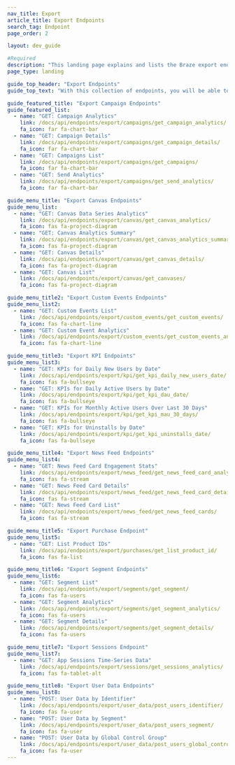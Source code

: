 ```yaml
---
nav_title: Export
article_title: Export Endpoints
search_tag: Endpoint
page_order: 2

layout: dev_guide

#Required
description: "This landing page explains and lists the Braze export endpoints."
page_type: landing

guide_top_header: "Export Endpoints"
guide_top_text: "With this collection of endpoints, you will be able to access and export various levels of details on your KPIs, News Feed Cards, App Sessions, users, segments, Campaigns, and Canvases. <br> <br> Make sure you know your <a href='/docs/user_guide/administrative/access_braze/braze_instances/' target='_blank'>Braze instance</a>, <a href='/docs/api/api_key/' target='_blank'>API key</a>, and <a href='/docs/api/identifier_types/' target='_blank'>API identifier</a> when building out your parameters and request bodies."

guide_featured_title: "Export Campaign Endpoints"
guide_featured_list:
  - name: "GET: Campaign Analytics"
    link: /docs/api/endpoints/export/campaigns/get_campaign_analytics/
    fa_icon: far fa-chart-bar
  - name: "GET: Campaign Details"
    link: /docs/api/endpoints/export/campaigns/get_campaign_details/
    fa_icon: far fa-chart-bar
  - name: "GET: Campaigns List"
    link: /docs/api/endpoints/export/campaigns/get_campaigns/
    fa_icon: far fa-chart-bar
  - name: "GET: Send Analytics"
    link: /docs/api/endpoints/export/campaigns/get_send_analytics/
    fa_icon: far fa-chart-bar

guide_menu_title: "Export Canvas Endpoints"
guide_menu_list:
  - name: "GET: Canvas Data Series Analytics"
    link: /docs/api/endpoints/export/canvas/get_canvas_analytics/
    fa_icon: fas fa-project-diagram
  - name: "GET: Canvas Analytics Summary"
    link: /docs/api/endpoints/export/canvas/get_canvas_analytics_summary/
    fa_icon: fas fa-project-diagram
  - name: "GET: Canvas Details"
    link: /docs/api/endpoints/export/canvas/get_canvas_details/
    fa_icon: fas fa-project-diagram
  - name: "GET: Canvas List"
    link: /docs/api/endpoints/export/canvas/get_canvases/
    fa_icon: fas fa-project-diagram

guide_menu_title2: "Export Custom Events Endpoints"
guide_menu_list2:
  - name: "GET: Custom Events List"
    link: /docs/api/endpoints/export/custom_events/get_custom_events/
    fa_icon: fas fa-chart-line
  - name: "GET: Custom Event Analytics"
    link: /docs/api/endpoints/export/custom_events/get_custom_events_analytics/
    fa_icon: fas fa-chart-line

guide_menu_title3: "Export KPI Endpoints"
guide_menu_list3:
  - name: "GET: KPIs for Daily New Users by Date"
    link: /docs/api/endpoints/export/kpi/get_kpi_daily_new_users_date/
    fa_icon: fas fa-bullseye
  - name: "GET: KPIs for Daily Active Users by Date"
    link: /docs/api/endpoints/export/kpi/get_kpi_dau_date/
    fa_icon: fas fa-bullseye
  - name: "GET: KPIs for Monthly Active Users Over Last 30 Days"
    link: /docs/api/endpoints/export/kpi/get_kpi_mau_30_days/
    fa_icon: fas fa-bullseye
  - name: "GET: KPIs for Uninstalls by Date"
    link: /docs/api/endpoints/export/kpi/get_kpi_uninstalls_date/
    fa_icon: fas fa-bullseye

guide_menu_title4: "Export News Feed Endpoints"
guide_menu_list4:
  - name: "GET: News Feed Card Engagement Stats"
    link: /docs/api/endpoints/export/news_feed/get_news_feed_card_analytics/
    fa_icon: fas fa-stream
  - name: "GET: News Feed Card Details"
    link: /docs/api/endpoints/export/news_feed/get_news_feed_card_details/
    fa_icon: fas fa-stream
  - name: "GET: News Feed Card List"
    link: /docs/api/endpoints/export/news_feed/get_news_feed_cards/
    fa_icon: fas fa-stream

guide_menu_title5: "Export Purchase Endpoint"
guide_menu_list5:
  - name: "GET: List Product IDs"
    link: /docs/api/endpoints/export/purchases/get_list_product_id/
    fa_icon: fas fa-list

guide_menu_title6: "Export Segment Endpoints"
guide_menu_list6:
  - name: "GET: Segment List"
    link: /docs/api/endpoints/export/segments/get_segment/
    fa_icon: fas fa-users
  - name: "GET: Segment Analytics"
    link: /docs/api/endpoints/export/segments/get_segment_analytics/
    fa_icon: fas fa-users
  - name: "GET: Segment Details"
    link: /docs/api/endpoints/export/segments/get_segment_details/
    fa_icon: fas fa-users

guide_menu_title7: "Export Sessions Endpoint"
guide_menu_list7:
  - name: "GET: App Sessions Time-Series Data"
    link: /docs/api/endpoints/export/sessions/get_sessions_analytics/
    fa_icon: fas fa-tablet-alt

guide_menu_title8: "Export User Data Endpoints"
guide_menu_list8:
  - name: "POST: User Data by Identifier"
    link: /docs/api/endpoints/export/user_data/post_users_identifier/
    fa_icon: fas fa-user
  - name: "POST: User Data by Segment"
    link: /docs/api/endpoints/export/user_data/post_users_segment/
    fa_icon: fas fa-user
  - name: "POST: User Data by Global Control Group"
    link: /docs/api/endpoints/export/user_data/post_users_global_control_group/
    fa_icon: fas fa-user
---
```

